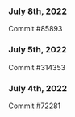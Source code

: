 ### July 8th, 2022

Commit #85893

### July 5th, 2022

Commit #314353


### July 4th, 2022

Commit #72281
